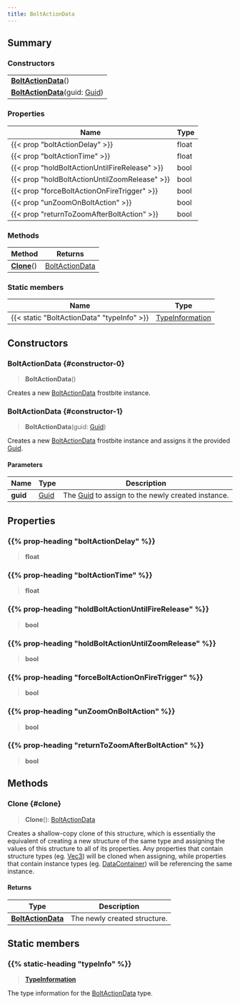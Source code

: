 ```yaml
---
title: BoltActionData
---
```


## Summary

### Constructors

|  |
| --- |
| **[BoltActionData](#constructor-0)**() |
| **[BoltActionData](#constructor-1)**(guid: [Guid](/vext/ref/shared/type/guid)) |

### Properties

| Name | Type |
| ---- | ---- |
| {{< prop "boltActionDelay" >}} | float |
| {{< prop "boltActionTime" >}} | float |
| {{< prop "holdBoltActionUntilFireRelease" >}} | bool |
| {{< prop "holdBoltActionUntilZoomRelease" >}} | bool |
| {{< prop "forceBoltActionOnFireTrigger" >}} | bool |
| {{< prop "unZoomOnBoltAction" >}} | bool |
| {{< prop "returnToZoomAfterBoltAction" >}} | bool |

### Methods

| Method | Returns |
| ------ | ------- |
| **[Clone](#clone)**() | [BoltActionData](/vext/ref/fb/boltactiondata) |

### Static members

| Name | Type |
| ---- | ---- |
| {{< static "BoltActionData" "typeInfo" >}} | [TypeInformation](/vext/ref/shared/type/typeinformation) |

## Constructors

### BoltActionData {#constructor-0}

> **BoltActionData**()

Creates a new [BoltActionData](/vext/ref/fb/boltactiondata) frostbite instance.

### BoltActionData {#constructor-1}

> **BoltActionData**(guid: [Guid](/vext/ref/shared/type/guid))

Creates a new [BoltActionData](/vext/ref/fb/boltactiondata) frostbite instance and assigns it the provided [Guid](/vext/ref/shared/type/guid).

#### Parameters

| Name | Type | Description |
| ---- | ---- | ----------- |
| **guid** | [Guid](/vext/ref/shared/type/guid) | The [Guid](/vext/ref/shared/type/guid) to assign to the newly created instance. |

## Properties

### {{% prop-heading "boltActionDelay" %}}

> **float**

### {{% prop-heading "boltActionTime" %}}

> **float**

### {{% prop-heading "holdBoltActionUntilFireRelease" %}}

> **bool**

### {{% prop-heading "holdBoltActionUntilZoomRelease" %}}

> **bool**

### {{% prop-heading "forceBoltActionOnFireTrigger" %}}

> **bool**

### {{% prop-heading "unZoomOnBoltAction" %}}

> **bool**

### {{% prop-heading "returnToZoomAfterBoltAction" %}}

> **bool**

## Methods

### Clone {#clone}

> **Clone**(): [BoltActionData](/vext/ref/fb/boltactiondata)

Creates a shallow-copy clone of this structure, which is essentially the equivalent of creating a new structure of the same type and assigning the values of this structure to all of its properties. Any properties that contain structure types (eg. [Vec3](/vext/ref/shared/type/vec3)) will be cloned when assigning, while properties that contain instance types (eg. [DataContainer](/vext/ref/shared/type/datacontainer)) will be referencing the same instance.

#### Returns

| Type | Description |
| ---- | ----------- |
| **[BoltActionData](/vext/ref/fb/boltactiondata)** | The newly created structure. |

## Static members

### {{% static-heading "typeInfo" %}}

> **[TypeInformation](/vext/ref/shared/type/typeinformation)**

The type information for the [BoltActionData](/vext/ref/fb/boltactiondata) type.

